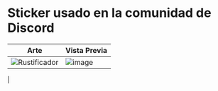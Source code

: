 # Sticker usado en la comunidad de Discord

|    Arte    |     Vista Previa   |
|------------|--------------------|
| ![Rustificador](https://github.com/RustLangES/arte-rustlang-es/assets/56278796/aaa84a20-4108-4c9f-9df5-ed0f71d8164f) | ![image](https://github.com/RustLangES/arte-rustlang-es/assets/56278796/538b004b-f279-4a58-bd9d-0c6da20549b0)
 |
